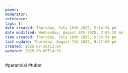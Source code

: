 ```yaml
---
power: 
moderator: 
reference: 
tags: []
date created: Thursday, July 10th 2025, 5:54:54 pm
date modified: Wednesday, August 6th 2025, 2:05:19 am
time created: Thursday, July 10th 2025, 5:54:54 pm
last update: Thursday, August 7th 2025, 9:27:08 pm
created: 2025-07-10T13:54
updated: 2025-08-06T14:15
---
```

#perennial #tuber 
